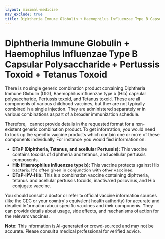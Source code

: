 ```yaml
---
layout: minimal-medicine
nav_exclude: true
title: Diphtheria Immune Globulin + Haemophilus Influenzae Type B Capsular Polysaccharide + Pertussis Toxoid + Tetanus Toxoid
---
```


# Diphtheria Immune Globulin + Haemophilus Influenzae Type B Capsular Polysaccharide + Pertussis Toxoid + Tetanus Toxoid

There is no single generic combination product containing Diphtheria Immune Globulin (DIG), Haemophilus influenzae type b (Hib) capsular polysaccharide, Pertussis toxoid, and Tetanus toxoid.  These are all components of various childhood vaccines, but they are not typically combined in a single injection.  They are administered separately or in various combinations as part of a broader immunization schedule.


Therefore, I cannot provide details in the requested format for a non-existent generic combination product.  To get information, you would need to look up the specific vaccine products which contain one or more of these components individually.  For instance, you would find information on:

* **DTaP (Diphtheria, Tetanus, and acellular Pertussis):**  This vaccine contains toxoids of diphtheria and tetanus, and acellular pertussis components.
* **Hib (Haemophilus influenzae type b):** This vaccine protects against Hib bacteria.  It's often given in conjunction with other vaccines.
* **DTaP-IPV-Hib:** This is a combination vaccine containing diphtheria, tetanus, and acellular pertussis toxoids, inactivated poliovirus, and Hib conjugate vaccine.

You should consult a doctor or refer to official vaccine information sources (like the CDC or your country's equivalent health authority) for accurate and detailed information about specific vaccines and their components.  They can provide details about usage, side effects, and mechanisms of action for the relevant vaccines.


**Note:** This information is AI-generated or crowd-sourced and may not be accurate. Please consult a medical professional for verified advice.